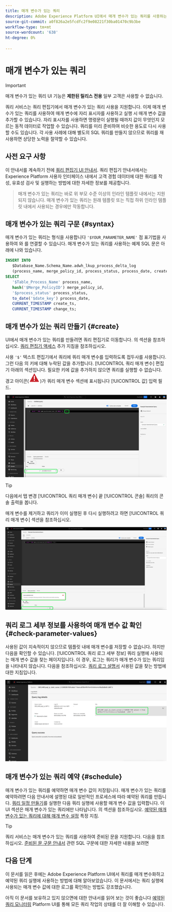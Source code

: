 ```yaml
---
title: 매개 변수가 있는 쿼리
description: Adobe Experience Platform UI에서 매개 변수가 있는 쿼리를 사용하는 방법에 대해 알아봅니다.
source-git-commit: a0f826a2e5fcdfc2f9e08221f30ba01470c9b3be
workflow-type: tm+mt
source-wordcount: '638'
ht-degree: 0%

---
```


# 매개 변수가 있는 쿼리

>[!IMPORTANT]
>
>매개 변수가 있는 쿼리 UI 기능은 **제한된 릴리스 전용** 일부 고객은 사용할 수 없습니다.

쿼리 서비스는 쿼리 편집기에서 매개 변수가 있는 쿼리 사용을 지원합니다. 이제 매개 변수가 있는 쿼리를 사용하여 매개 변수에 자리 표시자를 사용하고 실행 시 매개 변수 값을 추가할 수 있습니다. 자리 표시자를 사용하면 명령문이 실행될 때까지 값이 무엇인지 모르는 동적 데이터로 작업할 수 있습니다. 쿼리를 미리 준비하여 비슷한 용도로 다시 사용할 수도 있습니다. 각 사용 사례에 대해 별도의 SQL 쿼리를 만들지 않으므로 쿼리를 재사용하면 상당한 노력을 절약할 수 있습니다.

## 사전 요구 사항

이 안내서를 계속하기 전에 [쿼리 편집기 UI 안내서](./user-guide.md). 쿼리 편집기 안내서에서는 Experience Platform 사용자 인터페이스 내에서 고객 경험 데이터에 대한 쿼리를 작성, 유효성 검사 및 실행하는 방법에 대한 자세한 정보를 제공합니다.

>
>
>매개 변수가 있는 쿼리는 바로 위 부모 수준 이상의 인라인 템플릿 내에서는 지원되지 않습니다. 매개 변수가 있는 쿼리는 원래 템플릿 또는 직접 하위 인라인 템플릿 내에서 사용되는 경우에만 작동합니다.

## 매개 변수가 있는 쿼리 구문 {#syntax}

매개 변수가 있는 쿼리는 형식을 사용합니다 `'$YOUR_PARAMETER_NAME'` 점 표기법을 사용하여 와 를 연결할 수 있습니다. 매개 변수가 있는 쿼리를 사용하는 예제 SQL 문은 아래에 나와 있습니다.

```sql
INSERT INTO
   $Database_Name.Schema_Name.adwh_lkup_process_delta_log
   (process_name, merge_policy_id, process_status, process_date, create_ts, change_ts)
SELECT
   '$Table_Process_Name' process_name,
   hash('$Merge_PolicyID') merge_policy_id,
   '$process_status' process_status,
   to_date('$date_key') process_date,
   CURRENT_TIMESTAMP create_ts,
   CURRENT_TIMESTAMP change_ts;
```

## 매개 변수가 있는 쿼리 만들기 {#create}

UI에서 매개 변수가 있는 쿼리를 만들려면 쿼리 편집기로 이동합니다. 의 섹션을 참조하십시오. [쿼리 편집기 액세스](./user-guide.md#accessing-query-editor) 추가 지침을 참조하십시오.

사용 `'$'` 텍스트 편집기에서 쿼리에 쿼리 매개 변수를 입력하도록 접두사를 사용합니다. 그런 다음 의 키에 대해 누락된 값을 추가합니다. [!UICONTROL 쿼리 매개 변수] 편집기 아래의 섹션입니다. 필요한 키에 값을 추가하지 않으면 쿼리를 실행할 수 없습니다. 경고 아이콘(![경고 아이콘.](../images/ui/parameterized-queries/alert-icon.png))가 쿼리 매개 변수 섹션에 표시됩니다 [!UICONTROL 값] 입력 필드.

![매개 변수가 있는 쿼리와 쿼리 매개 변수 섹션이 강조 표시된 쿼리 편집기.](../images/ui/parameterized-queries/parameterized-query.png)

>[!TIP]
>
>다음에서 탭 변경 [!UICONTROL 쿼리 매개 변수] 끝 [!UICONTROL 콘솔] 쿼리의 콘솔 출력을 봅니다.

매개 변수를 제거하고 쿼리가 이미 실행된 후 다시 실행하려고 하면 [!UICONTROL 쿼리 매개 변수] 섹션을 참조하십시오.

![값 필드가 비어 있고 쿼리 매개 변수 오류가 강조 표시된 쿼리 편집기.](../images/ui/parameterized-queries/query-parameter-error.png)

## 쿼리 로그 세부 정보를 사용하여 매개 변수 값 확인 {#check-parameter-values}

사용된 값이 지속적이지 않으므로 템플릿 내에 매개 변수를 저장할 수 없습니다. 하지만 다음을 확인할 수 있습니다. [!UICONTROL 쿼리 로그 세부 정보] 쿼리 실행에 사용되는 매개 변수 값을 찾는 페이지입니다. 이 경우, 로그는 쿼리가 매개 변수가 있는 쿼리임을 나타내지 않습니다. 다음을 참조하십시오. [쿼리 로그 설명서](./query-logs.md) 사용된 값을 찾는 방법에 대한 지침입니다.

![세부 정보 섹션에서 강조 표시된 매개 변수가 있는 쿼리의 SQL을 사용하여 쿼리 로그 보기.](../images/ui/parameterized-queries/parameterized-query-logs.png)

<!-- improve screenshot above ^ I am waiting for a scheduled run to complete -->

## 매개 변수가 있는 쿼리 예약 {#schedule}

매개 변수가 있는 쿼리를 예약하면 매개 변수 값이 저장됩니다. 매개 변수가 있는 쿼리를 예약하려면 다음 안내서에 설명된 대로 일반적인 프로세스에 따라 예약된 쿼리를 만듭니다. [쿼리 일정 만들기](./query-schedules.md#create-schedule)를 실행한 다음 쿼리 실행에 사용할 매개 변수 값을 입력합니다. 이 UI 섹션은 매개 변수가 있는 쿼리에만 나타납니다. 의 섹션을 참조하십시오. [예약된 매개 변수가 있는 쿼리에 대해 매개 변수 설정](./query-schedules.md#set-parameters) 특정 지침.

>[!TIP]
>
>쿼리 서비스는 매개 변수가 있는 쿼리를 사용하여 준비된 문을 지원합니다. 다음을 참조하십시오. [준비된 문 구문 안내서](../sql/prepared-statements.md) 관련 SQL 구문에 대한 자세한 내용을 보려면

## 다음 단계

이 문서를 읽은 후에는 Adobe Experience Platform UI에서 쿼리를 매개 변수화하고 예약된 쿼리 실행에 사용하는 방법에 대해 알아보았습니다. 이 문서에서는 쿼리 실행에 사용되는 매개 변수 값에 대한 로그를 확인하는 방법도 강조했습니다.

아직 이 문서를 보유하고 있지 않으면에 대한 안내서를 읽어 보는 것이 좋습니다 [예약된 쿼리 모니터링](./monitor-queries.md) Platform UI를 통해 모든 쿼리 작업의 상태를 더 잘 이해할 수 있습니다.
